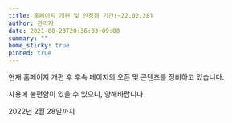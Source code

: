 ```yaml
---
title: 홈페이지 개편 및 안정화 기간(~22.02.28)
author: 관리자
date: 2021-08-23T20:36:03+09:00
summary: ""
home_sticky: true
pinned: true
---
```

현재 홈페이지 개편 후 후속 페이지의 오픈 및 콘텐츠를 정비하고 있습니다. 

사용에 불편함이 있을 수 있으니, 양해바랍니다.

2022년 2월 28일까지
